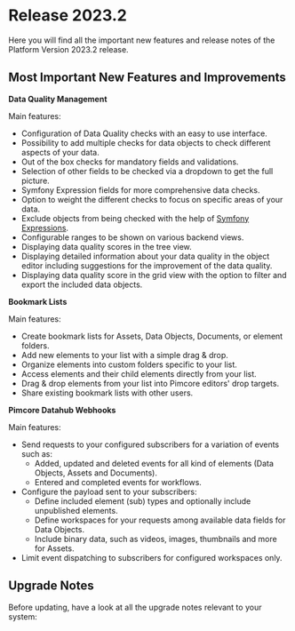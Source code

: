 # Release 2023.2

Here you will find all the important new features and release notes of the Platform Version 2023.2 release. 

## Most Important New Features and Improvements

**Data Quality Management**

Main features: 
- Configuration of Data Quality checks with an easy to use interface.
- Possibility to add multiple checks for data objects to check different aspects of your data.
- Out of the box checks for mandatory fields and validations.
- Selection of other fields to be checked via a dropdown to get the full picture.
- Symfony Expression fields for more comprehensive data checks.
- Option to weight the different checks to focus on specific areas of your data.
- Exclude objects from being checked with the help of [Symfony Expressions](https://symfony.com/doc/current/reference/formats/expression_language.html).
- Configurable ranges to be shown on various backend views.
- Displaying data quality scores in the tree view.
- Displaying detailed information about your data quality in the object editor including suggestions for the improvement of the data quality.
- Displaying data quality score in the grid view with the option to filter and export the included data objects.

**Bookmark Lists**

Main features: 
- Create bookmark lists for Assets, Data Objects, Documents, or element folders.
- Add new elements to your list with a simple drag & drop.
- Organize elements into custom folders specific to your list.
- Access elements and their child elements directly from your list.
- Drag & drop elements from your list into Pimcore editors' drop targets.
- Share existing bookmark lists with other users.

**Pimcore Datahub Webhooks**

Main features:
- Send requests to your configured subscribers for a variation of events such as:
    - Added, updated and deleted events for all kind of elements (Data Objects, Assets and Documents).
    - Entered and completed events for workflows.
- Configure the payload sent to your subscribers:
    - Define included element (sub) types and optionally include unpublished elements.
    - Define workspaces for your requests among available data fields for Data Objects.
    - Include binary data, such as videos, images, thumbnails and more for Assets.
- Limit event dispatching to subscribers for configured workspaces only.


## Upgrade Notes

Before updating, have a look at all the upgrade notes relevant to your system: 
